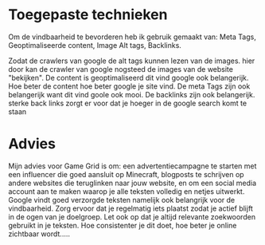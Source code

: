 # Toegepaste technieken
Om de vindbaarheid te bevorderen heb ik gebruik gemaakt van: Meta Tags, Geoptimaliseerde content, Image Alt tags, Backlinks.

Zodat de crawlers van google de alt tags kunnen lezen van de images. hier door kan de crawler van google nogsteed de images van de website "bekijken". De content is geoptimaliseerd dit vind google ook belangerijk. Hoe beter de content hoe beter google je site vind. De meta Tags zijn ook belangerijk want dit vind goole ook mooi. De backlinks zijn ook belangerijk. sterke back links zorgt er voor dat je hoeger in de google search komt te staan

# Advies
Mijn advies voor Game Grid is om: een advertentiecampagne te starten met een influencer die goed aansluit op Minecraft, blogposts te schrijven op andere websites die teruglinken naar jouw website, en om een social media account aan te maken waarop je alle teksten volledig en netjes uitwerkt. Google vindt goed verzorgde teksten namelijk ook belangrijk voor de vindbaarheid. Zorg ervoor dat je regelmatig iets plaatst zodat je actief blijft in de ogen van je doelgroep. Let ook op dat je altijd relevante zoekwoorden gebruikt in je teksten. Hoe consistenter je dit doet, hoe beter je online zichtbaar wordt.....